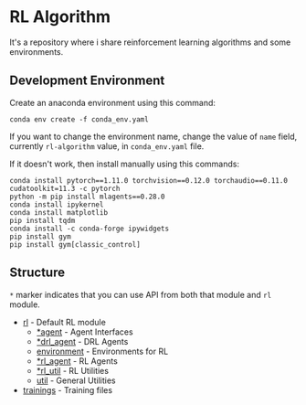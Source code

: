 # RL Algorithm

It's a repository where i share reinforcement learning algorithms and some environments.  

## Development Environment

Create an anaconda environment using this command:

```
conda env create -f conda_env.yaml
```

If you want to change the environment name, change the value of `name` field, currently `rl-algorithm` value, in `conda_env.yaml` file.

If it doesn't work, then install manually using this commands:

```
conda install pytorch==1.11.0 torchvision==0.12.0 torchaudio==0.11.0 cudatoolkit=11.3 -c pytorch
python -m pip install mlagents==0.28.0
conda install ipykernel
conda install matplotlib
pip install tqdm
conda install -c conda-forge ipywidgets
pip install gym
pip install gym[classic_control]
```

## Structure

`*` marker indicates that you can use API from both that module and `rl` module.

* [rl](/rl/) - Default RL module
  * [*agent](/rl/agent/) - Agent Interfaces
  * [*drl_agent](/rl/drl_agent/) - DRL Agents
  * [environment](/rl/environment/) - Environments for RL
  * [*rl_agent](/rl/rl_agent/) - RL Agents
  * [*rl_util](/rl/rl_util/) - RL Utilities
  * [util](/rl/util/) - General Utilities
* [trainings](/trainings/) - Training files
